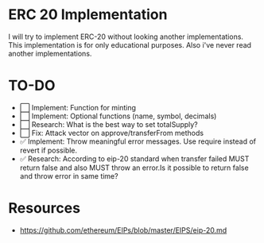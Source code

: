 # ERC 20 Implementation

I will try to implement ERC-20 without looking another implementations. This implementation is for only educational purposes. Also i've never read another implementations.

# TO-DO

- ⬜️ Implement: Function for minting
- ⬜️ Implement: Optional functions (name, symbol, decimals)
- ⬜️ Research: What is the best way to set totalSupply?
- ⬜️ Fix: Attack vector on approve/transferFrom methods
- ✅ Implement: Throw meaningful error messages. Use require instead of revert if possible.
- ✅ Research: According to eip-20 standard when transfer failed MUST return false and also MUST throw an error.Is it possible to return false and throw error in same time?

# Resources

- https://github.com/ethereum/EIPs/blob/master/EIPS/eip-20.md
